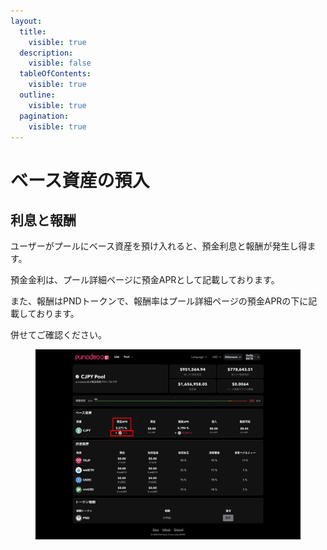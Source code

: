 ```yaml
---
layout:
  title:
    visible: true
  description:
    visible: false
  tableOfContents:
    visible: true
  outline:
    visible: true
  pagination:
    visible: true
---
```


# ベース資産の預入

## 利息と報酬

ユーザーがプールにベース資産を預け入れると、預金利息と報酬が発生し得ます。

預金金利は、プール詳細ページに預金APRとして記載しております。

また、報酬はPNDトークンで、報酬率はプール詳細ページの預金APRの下に記載しております。

併せてご確認ください。

<figure><img src="../.gitbook/assets/Group 18.png" alt=""><figcaption></figcaption></figure>
